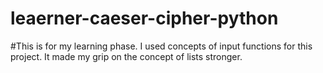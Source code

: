 # leaerner-caeser-cipher-python
#This is for my learning phase. I used concepts of input functions for this project. It made my grip on the concept of lists stronger. 
